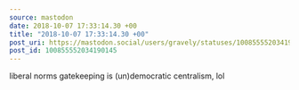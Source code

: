 ```yaml
---
source: mastodon
date: 2018-10-07 17:33:14.30 +00
title: "2018-10-07 17:33:14.30 +00"
post_uri: https://mastodon.social/users/gravely/statuses/100855552034190145
post_id: 100855552034190145
---
```

liberal norms gatekeeping is (un)democratic centralism, lol


